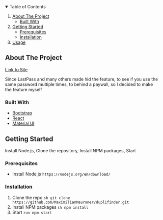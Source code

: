 <!-- TABLE OF CONTENTS -->
<details open="open">
  <summary>Table of Contents</summary>
  <ol>
    <li>
      <a href="#about-the-project">About The Project</a>
      <ul>
        <li><a href="#built-with">Built With</a></li>
      </ul>
    </li>
    <li>
      <a href="#getting-started">Getting Started</a>
      <ul>
        <li><a href="#prerequisites">Prerequisites</a></li>
        <li><a href="#installation">Installation</a></li>
      </ul>
    </li>
    <li><a href="#usage">Usage</a></li>
  </ol>
</details>



<!-- ABOUT THE PROJECT -->
## About The Project

[Link to Site](https://duplifinder.mauroner.eu/)

Since LastPass and many others made hid the feature, to see if you use the same password multiple times, to behind a paywall, so I decided to make the feature myself

### Built With

* [Bootstrap](https://getbootstrap.com)
* [React](https://react-bootstrap.github.io/)
* [Material UI](material-ui.com)



<!-- GETTING STARTED -->
## Getting Started

Install Node.js, Clone the repository, Install NPM packages, Start

### Prerequisites

* Install Node.js
```https://nodejs.org/en/download/ ```


### Installation

1. Clone the repo
   ```sh git clone https://github.com/MaximilianMauroner/duplifinder.git ```
2. Install NPM packages
   ```sh npm install ```
3. Start
  ``` run npm start ```

<!-- USAGE EXAMPLES
## Usage

Use this space to show useful examples of how a project can be used. Additional screenshots, code examples and demos work well in this space. You may also link to more resources.

_For more examples, please refer to the [Documentation](https://example.com)_  -->
